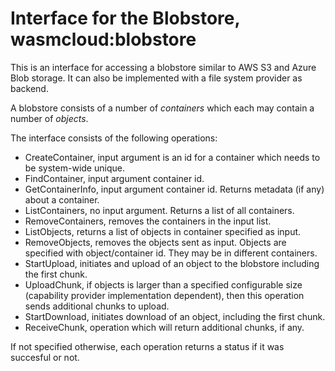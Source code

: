 # Interface for the Blobstore, wasmcloud:blobstore

This is an interface for accessing a blobstore similar to AWS S3 and Azure Blob storage. It can also be implemented with a file system provider as backend. 

A blobstore consists of a number of _containers_ which each may contain a number of _objects_. 

The interface consists of the following operations:

* CreateContainer, input argument is an id for a container which needs to be system-wide unique. 
* FindContainer, input argument container id.
* GetContainerInfo, input argument container id. Returns metadata (if any) about a container.
* ListContainers, no input argument. Returns a list of all containers.
* RemoveContainers, removes the containers in the input list.
* ListObjects, returns a list of objects in container specified as input.
* RemoveObjects, removes the objects sent as input. Objects are specified with object/container id. They may be in different containers.
* StartUpload, initiates and upload of an object to the blobstore including the first chunk.
* UploadChunk, if objects is larger than a specified configurable size (capability provider implementation dependent), then this operation sends additional chunks to upload.
* StartDownload, initiates download of an object, including the first chunk.
* ReceiveChunk, operation which will return additional chunks, if any.

If not specified otherwise, each operation returns a status if it was succesful or not.
